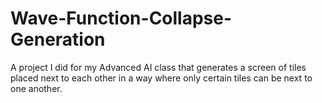 # Wave-Function-Collapse-Generation
A project I did for my Advanced AI class that generates a screen of tiles placed next to each other in a way where only certain tiles can be next to one another.
